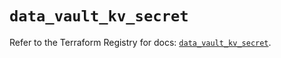 # `data_vault_kv_secret`

Refer to the Terraform Registry for docs: [`data_vault_kv_secret`](https://registry.terraform.io/providers/hashicorp/vault/5.1.0/docs/data-sources/kv_secret).
